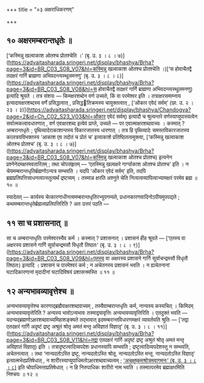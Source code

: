 +++
title = "०३ अक्षराधिकरणम्"

+++

## १० अक्षरमम्बरान्तधृतेः ॥

[‘कस्मिन्नु खल्वाकाश ओतश्च प्रोतश्चेति ।’ (बृ. उ. ३ । ८ । ७)](https://advaitasharada.sringeri.net/display/bhashya/Brha?page=3&id=BR_C03_S08_V07&hl=कस्मिन्नु खल्वाकाश ओतश्च प्रोतश्चेति ।)[‘स होवाचैतद्वै तदक्षरं गार्गि ब्राह्मणा अभिवदन्त्यस्थूलमनणु’ (बृ. उ. ३ । ८ । ८)](https://advaitasharada.sringeri.net/display/bhashya/Brha?page=3&id=BR_C03_S08_V08&hl=स होवाचैतद्वै तदक्षरं गार्गि ब्राह्मणा अभिवदन्त्यस्थूलमनणु) इत्यादि श्रूयते । तत्र संशयः — किमक्षरशब्देन वर्ण उच्यते, किं वा परमेश्वर इति । तत्राक्षरसमाम्नाय इत्यादावक्षरशब्दस्य वर्णे प्रसिद्धत्वात् , प्रसिद्धतिक्रमस्य चायुक्तत्वात् , [‘ओंकार एवेदं सर्वम्’ (छा. उ. २ । २३ । ३)](https://advaitasharada.sringeri.net/display/bhashya/Chandogya?page=2&id=Ch_C02_S23_V03&hl=ओंकार एवेदं सर्वम्) इत्यादौ च श्रुत्यन्तरे वर्णस्याप्युपास्यत्वेन सर्वात्मकत्वावधारणात् , वर्ण एवाक्षरशब्द इत्येवं प्राप्ते, उच्यते — पर एवात्माक्षरशब्दवाच्यः । कस्मात् ? अम्बरान्तधृतेः ; पृथिव्यादेराकाशान्तस्य विकारजातस्य धारणात् । तत्र हि पृथिव्यादेः समस्तविकारजातस्य कालत्रयविभक्तस्य ‘आकाश एव तदोतं च प्रोतं च’ इत्याकाशे प्रतिष्ठितत्वमुक्त्वा, [‘कस्मिन्नु खल्वाकाश ओतश्च प्रोतश्च’ (बृ. उ. ३ । ८ । ७)](https://advaitasharada.sringeri.net/display/bhashya/Brha?page=3&id=BR_C03_S08_V07&hl=कस्मिन्नु खल्वाकाश ओतश्च प्रोतश्च) इत्यनेन प्रश्नेनेदमक्षरमवतारितम् ; तथा चोपसंहृतम् — ‘एतस्मिन्नु खल्वक्षरे गार्ग्याकाश ओतश्च प्रोतश्च’ इति । न चेयमम्बरान्तधृतिर्ब्रह्मणोऽन्यत्र सम्भवति । यदपि ‘ओंकार एवेदं सर्वम्’ इति, तदपि ब्रह्मप्रतिपत्तिसाधनत्वात्स्तुत्यर्थं द्रष्टव्यम् । तस्मान्न क्षरति अश्नुते चेति नित्यत्वव्यापित्वाभ्यामक्षरं परमेव ब्रह्म ॥ १० ॥

स्यादेतत् — कार्यस्य चेत्कारणाधीनत्वमम्बरान्तधृतिरभ्युपगम्यते, प्रधानकारणवादिनोऽपीयमुपपद्यते ; कथमम्बरान्तधृतेर्ब्रह्मत्वप्रतिपत्तिरिति ? अत उत्तरं पठति —

## ११ सा च प्रशासनात् ॥

सा च अम्बरान्तधृतिः परमेश्वरस्यैव कर्म । कस्मात् ? प्रशासनात् । प्रशासनं हीह श्रूयते — [‘एतस्य वा अक्षरस्य प्रशासने गार्गि सूर्याचन्द्रमसौ विधृतौ तिष्ठतः’ (बृ. उ. ३ । ८ । ९)](https://advaitasharada.sringeri.net/display/bhashya/Brha?page=3&id=BR_C03_S08_V09&hl=एतस्य वा अक्षरस्य प्रशासने गार्गि सूर्याचन्द्रमसौ विधृतौ तिष्ठतः) इत्यादि । प्रशासनं च पारमेश्वरं कर्म ; न अचेतनस्य प्रशासनं भवति । न ह्यचेतनानां घटादिकारणानां मृदादीनां घटादिविषयं प्रशासनमस्ति ॥ ११ ॥

## १२ अन्यभावव्यावृत्तेश्च ॥

अन्यभावव्यावृत्तेश्च कारणाद्ब्रह्मैवाक्षरशब्दवाच्यम् , तस्यैवाम्बरान्तधृतिः कर्म, नान्यस्य कस्यचित् । किमिदम् अन्यभावव्यावृत्तेरिति ? अन्यस्य भावोऽन्यभावः तस्माद्व्यावृत्तिः अन्यभावव्यावृत्तिरिति । एतदुक्तं भवति — यदन्यद्ब्रह्मणोऽक्षरशब्दवाच्यमिहाशङ्क्यते तद्भावात् इदमम्बरान्तविधारणमक्षरं व्यावर्तयति श्रुतिः — [‘तद्वा एतदक्षरं गार्गि अदृष्टं द्रष्टृ अश्रुतं श्रोतृ अमतं मन्तृ अविज्ञातं विज्ञातृ’ (बृ. उ. ३ । ८ । ११)](https://advaitasharada.sringeri.net/display/bhashya/Brha?page=3&id=BR_C03_S08_V11&hl=तद्वा एतदक्षरं गार्गि अदृष्टं द्रष्टृ अश्रुतं श्रोतृ अमतं मन्तृ अविज्ञातं विज्ञातृ) इति । तत्रादृष्टत्वादिव्यपदेशः प्रधानस्यापि सम्भवति ; द्रष्टृत्वादिव्यपदेशस्तु न सम्भवति, अचेतनत्वात् । तथा ‘नान्यदतोऽस्ति द्रष्टृ, नान्यदतोऽस्ति श्रोतृ, नान्यदतोऽस्ति मन्तृ, नान्यदतोऽस्ति विज्ञातृ’ इत्यात्मभेदप्रतिषेधात् , न शारीरस्याप्युपाधिमतोऽक्षरशब्दवाच्यत्वम् ; [‘अचक्षुष्कमश्रोत्रमवागमनः’ (बृ. उ. ३ । ८ । ८)](https://advaitasharada.sringeri.net/display/bhashya/Brha?page=3&id=BR_C03_S08_V08&hl=अचक्षुष्कमश्रोत्रमवागमनः) इति चोपाधिमत्ताप्रतिषेधात् । न हि निरुपाधिकः शारीरो नाम भवति । तस्मात्परमेव ब्रह्माक्षरमिति निश्चयः ॥ १२ ॥
